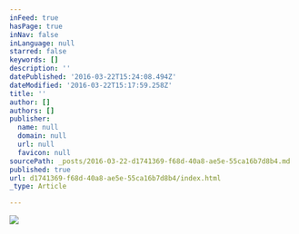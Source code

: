 ```yaml
---
inFeed: true
hasPage: true
inNav: false
inLanguage: null
starred: false
keywords: []
description: ''
datePublished: '2016-03-22T15:24:08.494Z'
dateModified: '2016-03-22T15:17:59.258Z'
title: ''
author: []
authors: []
publisher:
  name: null
  domain: null
  url: null
  favicon: null
sourcePath: _posts/2016-03-22-d1741369-f68d-40a8-ae5e-55ca16b7d8b4.md
published: true
url: d1741369-f68d-40a8-ae5e-55ca16b7d8b4/index.html
_type: Article

---
```

![](https://the-grid-user-content.s3-us-west-2.amazonaws.com/b3aa7b0a-e0e8-47fd-9be6-2e211d094724.jpg)